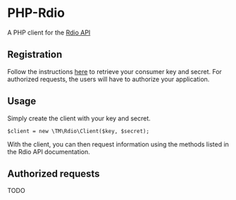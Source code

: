 # PHP-Rdio
A PHP client for the [Rdio API](http://www.rdio.com/developers/docs/web-service/index/)

## Registration
Follow the instructions [here](http://www.rdio.com/developers/docs/web-service/oauth/ref-registration) to retrieve
your consumer key and secret. For authorized requests, the users will have to authorize your application.

## Usage
Simply create the client with your key and secret.

    $client = new \TM\Rdio\Client($key, $secret);

With the client, you can then request information using the methods listed in the Rdio API documentation.

## Authorized requests
TODO